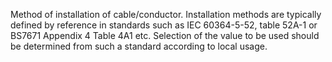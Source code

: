﻿Method of installation of cable/conductor. Installation methods are typically defined by reference in standards such as IEC 60364-5-52, table 52A-1 or BS7671 Appendix 4 Table 4A1 etc. Selection of the value to be used should be determined from such a standard according to local usage.

